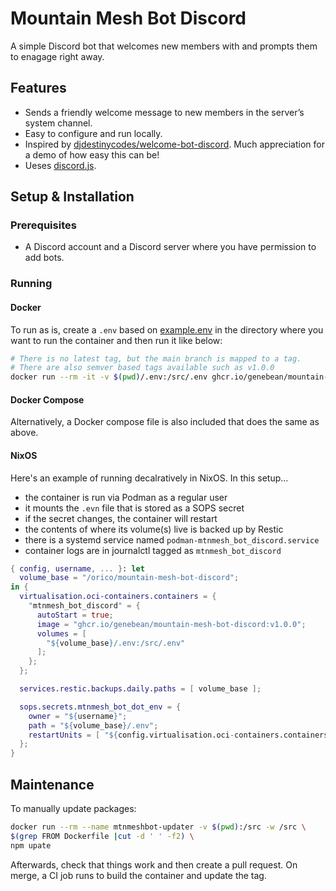 # Mountain Mesh Bot Discord

A simple Discord bot that welcomes new members with and prompts them to enagage right away.

## Features

- Sends a friendly welcome message to new members in the server’s system channel.
- Easy to configure and run locally.
- Inspired by [djdestinycodes/welcome-bot-discord](https://github.com/djdestinycodes/welcome-bot-discord). Much appreciation for a demo of how easy this can be!
- Ueses [discord.js](https://discord.js.org/).

## Setup & Installation

### Prerequisites

- A Discord account and a Discord server where you have permission to add bots.

### Running

#### Docker

To run as is, create a `.env` based on [example.env](./example.env) in the directory where you want to run the container and then run it like below:

```bash
# There is no latest tag, but the main branch is mapped to a tag.
# There are also semver based tags available such as v1.0.0
docker run --rm -it -v $(pwd)/.env:/src/.env ghcr.io/genebean/mountain-mesh-bot-discord:v1.0.0
```

#### Docker Compose

Alternatively, a Docker compose file is also included that does the same as above.

#### NixOS

Here's an example of running decalratively in NixOS. In this setup...

- the container is run via Podman as a regular user
- it mounts the `.evn` file that is stored as a SOPS secret
- if the secret changes, the container will restart
- the contents of where its volume(s) live is backed up by Restic
- there is a systemd service named `podman-mtnmesh_bot_discord.service`
- container logs are in journalctl tagged as `mtnmesh_bot_discord`

```nix
{ config, username, ... }: let
  volume_base = "/orico/mountain-mesh-bot-discord";
in {
  virtualisation.oci-containers.containers = {
    "mtnmesh_bot_discord" = {
      autoStart = true;
      image = "ghcr.io/genebean/mountain-mesh-bot-discord:v1.0.0";
      volumes = [
        "${volume_base}/.env:/src/.env"
      ];
    };
  };

  services.restic.backups.daily.paths = [ volume_base ];

  sops.secrets.mtnmesh_bot_dot_env = {
    owner = "${username}";
    path = "${volume_base}/.env";
    restartUnits = [ "${config.virtualisation.oci-containers.containers.mtnmesh_bot_discord.serviceName}" ];
  };
}
```

## Maintenance

To manually update packages:

```bash
docker run --rm --name mtnmeshbot-updater -v $(pwd):/src -w /src \
$(grep FROM Dockerfile |cut -d ' ' -f2) \
npm upate
```

Afterwards, check that things work and then create a pull request. On merge, a CI job runs to build the container and update the tag.
